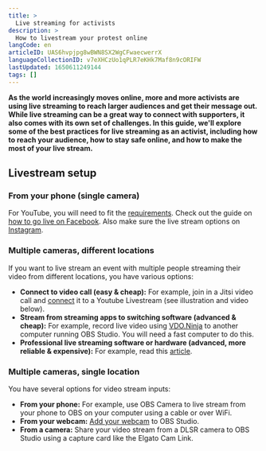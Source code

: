 ```yaml
---
title: >
  Live streaming for activists
description: >
  How to livestream your protest online
langCode: en
articleID: UAS6hvpjpg8wBWN8SX2WgCFwaecwerrX
languageCollectionID: v7eXHCzUo1qPLR7eKHk7Maf8n9cORIFW
lastUpdated: 1650611249144
tags: []
---
```


**As the world increasingly moves online, more and more activists are using live streaming to reach larger audiences and get their message out. While live streaming can be a great way to connect with supporters, it also comes with its own set of challenges. In this guide, we'll explore some of the best practices for live streaming as an activist, including how to reach your audience, how to stay safe online, and how to make the most of your live stream.**

## **Livestream setup**

### From your phone (single camera)

For YouTube, you will need to fit the [requirements](https://support.google.com/youtube/answer/9228390). Check out the guide on [how to go live on Facebook](https://www.facebook.com/business/help/1884140525218868?id=1123223941353904). Also make sure the live stream options on [Instagram](https://help.instagram.com/272122157758915/).

### **Multiple cameras, different locations**

If you want to live stream an event with multiple people streaming their video from different locations, you have various options:

-   **Connect to video call (easy & cheap):** For example, join in a Jitsi video call and [connect](https://www.youtube.com/watch?v=970gdTXZXOs) it to a Youtube Livestream (see illustration and video below).
-   **Stream from streaming apps to switching software (advanced & cheap):** For example, record live video using [VDO.Ninja](https://vdo.ninja/) to another computer running OBS Studio. You will need a fast computer to do this.
-   **Professional live streaming software or hardware (advanced, more reliable & expensive):** For example, read this [article](https://www.dacast.com/blog/simulcast-streaming/).

<div></div><div></div>

### Multiple cameras, single location

You have several options for video stream inputs:

-   **From your phone:** For example, use OBS Camera to live stream from your phone to OBS on your computer using a cable or over WiFi.
-   **From your webcam:** [Add your webcam](https://www.wikihow.com/Add-a-Webcam-to-OBS-on-PC-or-Mac) to OBS Studio.
-   **From a camera:** Share your video stream from a DLSR camera to OBS Studio using a capture card like the Elgato Cam Link.

<div></div>